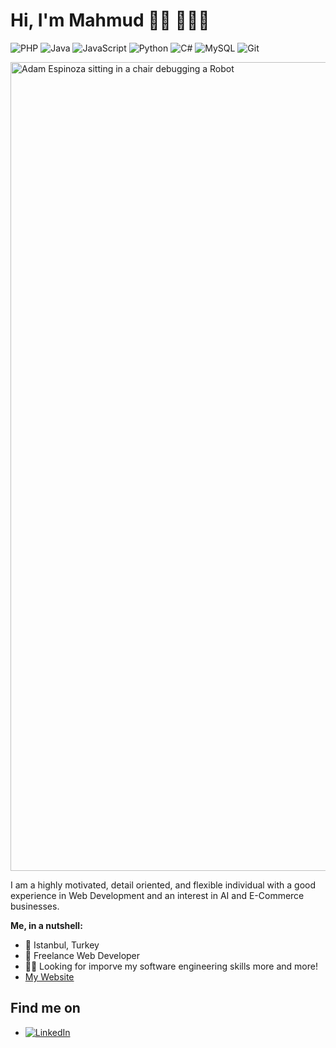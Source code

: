 # Hi, I'm Mahmud 👋🏽 👨🏽‍💻
![PHP](https://img.shields.io/badge/-php-black?style=flat-square&logo=php)
![Java](https://img.shields.io/badge/-java-black?style=flat-square&logo=java)
![JavaScript](https://img.shields.io/badge/-JavaScript-black?style=flat-square&logo=javascript)
![Python](https://img.shields.io/badge/-Python-black?style=flat-square&logo=Python)
![C#](https://img.shields.io/badge/-Csharp-black?style=flat-square&logo=Csharp)
![MySQL](https://img.shields.io/badge/-MySQL-black?style=flat-square&logo=MySQL)
![Git](https://img.shields.io/badge/-Git-black?style=flat-square&logo=git)

<img width="1294" alt="Adam Espinoza sitting in a chair debugging a Robot" src="https://user-images.githubusercontent.com/11344661/87259683-ee78fe00-c461-11ea-86c8-5d0642895aee.png">

I am a highly motivated, detail oriented, and flexible individual with a good
experience in Web Development and an interest in AI and E-Commerce
businesses. 


**Me, in a nutshell:**

- 📍 Istanbul, Turkey
- 💼 Freelance Web Developer 
- 👨‍💻 Looking for imporve my software engineering skills more and more!
- <a href="https://mahmudmardini.bartinrehberi.info/">My Website</a>


## Find me on
- <a href="https://www.linkedin.com/in/mahmudmardini/">![LinkedIn](https://img.shields.io/badge/-LinkedIn-black?style=flat-square&logo=LinkedIn)</a>

